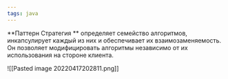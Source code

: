 ```yaml
---
tags: java
---
```


**Паттерн Стратегия **  определяет семейство алгоритмов, инкапсулирует каждый из них и обеспечивает их взаимозаменяемость. Он позволяет модифицировать алгоритмы независимо от их использования на стороне клиента.

![[Pasted image 20220417202811.png]]